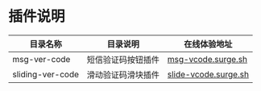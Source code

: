 # 插件说明

| 目录名称         | 目录说明           | 在线体验地址                                         |
| ---------------- | ------------------ | ---------------------------------------------------- |
| msg-ver-code     | 短信验证码按钮插件 | [msg-vcode.surge.sh](http://msg-vcode.surge.sh/)     |
| sliding-ver-code | 滑动验证码滑块插件 | [slide-vcode.surge.sh](http://slide-vcode.surge.sh/) |
